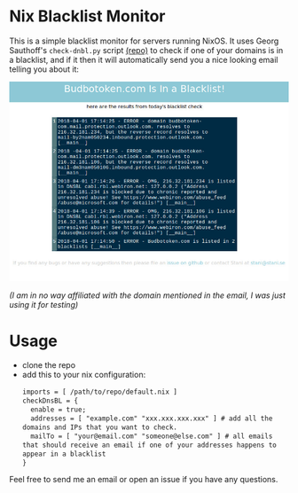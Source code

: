 # Nix Blacklist Monitor

This is a simple blacklist monitor for servers running NixOS. It uses Georg Sauthoff's `check-dnbl.py` script [(repo)](https://github.com/gsauthof/utility) to check if one of your domains is in a blacklist, and if it then it will automatically send you a nice looking email telling you about it:

![Example email](example_mail.jpg)

_(I am in no way affiliated with the domain mentioned in the email, I was just using it for testing)_



# Usage

* clone the repo
* add this to your nix configuration:
  ```
  imports = [ /path/to/repo/default.nix ]
  checkDnsBL = {
    enable = true;
    addresses = [ "example.com" "xxx.xxx.xxx.xxx" ] # add all the domains and IPs that you want to check.
    mailTo = [ "your@email.com" "someone@else.com" ] # all emails that should receive an email if one of your addresses happens to appear in a blacklist
  }
  ```

Feel free to send me an email or open an issue if you have any questions.

